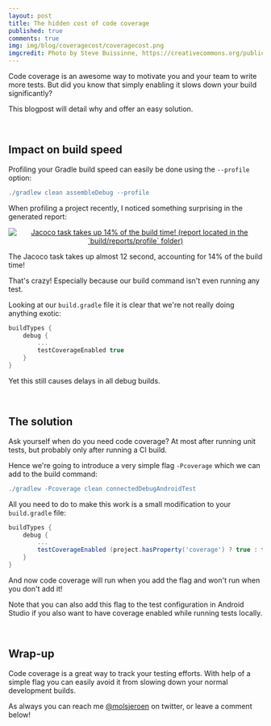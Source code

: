 ```yaml
---
layout: post
title: The hidden cost of code coverage
published: true
comments: true
img: img/blog/coveragecost/coveragecost.png
imgcredit: Photo by Steve Buissinne, https://creativecommons.org/publicdomain/zero/1.0/deed.en, cropped
---
```

Code coverage is an awesome way to motivate you and your team to write more tests. But did you know that simply enabling it slows down your build significantly?

This blogpost will detail why and offer an easy solution.

<br>

## Impact on build speed
Profiling your Gradle build speed can easily be done using the `--profile` option:

```groovy
./gradlew clean assembleDebug --profile
```

When profiling a project recently, I noticed something surprising in the generated report:

<center><a href="{{ site.blogbaseurl }}img/blog/coveragecost/buildtime.png"><img src="{{ site.blogbaseurl }}img/blog/coveragecost/buildtime.png" alt="Jacoco task takes up 14% of the build time! (report located in the `build/reports/profile` folder)"></a></center>

The Jacoco task takes up almost 12 second, accounting for 14% of the build time!

That's crazy! Especially because our build command isn't even running any test.

Looking at our `build.gradle` file it is clear that we're not really doing anything exotic:

```groovy
buildTypes {
    debug {
        ...
        testCoverageEnabled true
    }
}
```

Yet this still causes delays in all debug builds.

<br>

## The solution
Ask yourself when do you need code coverage? At most after running unit tests, but probably only after running a CI build.

Hence we're going to introduce a very simple flag `-Pcoverage` which we can add to the build command:

```groovy
./gradlew -Pcoverage clean connectedDebugAndroidTest
```

All you need to do to make this work is a small modification to your `build.gradle` file:

```groovy
buildTypes {
    debug {
        ...
        testCoverageEnabled (project.hasProperty('coverage') ? true : false)
    }
}
```

And now code coverage will run when you add the flag and won't run when you don't add it!

>
Note that you can also add this flag to the test configuration in Android Studio if you also want to have coverage enabled while running tests locally.

<br>

## Wrap-up
Code coverage is a great way to track your testing efforts. With help of a simple flag you can easily avoid it from slowing down your normal development builds.

As always you can reach me [@molsjeroen](https://twitter.com/molsjeroen) on twitter, or leave a comment below!
